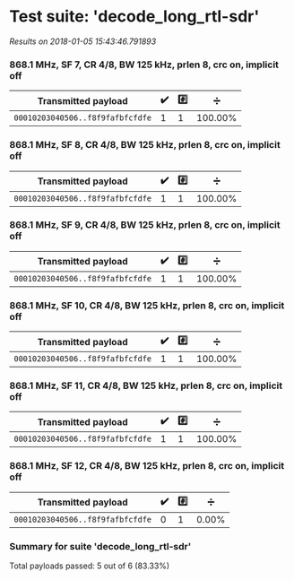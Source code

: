 # Test suite: 'decode_long_rtl-sdr'

*Results on 2018-01-05 15:43:46.791893*

### 868.1 MHz, SF 7, CR 4/8, BW 125 kHz, prlen 8, crc on, implicit off

Transmitted payload | :heavy_check_mark: | :hash: | :heavy_division_sign:
--- | --- | --- | ---
`00010203040506..f8f9fafbfcfdfe` |   1 |   1 | 100.00%

### 868.1 MHz, SF 8, CR 4/8, BW 125 kHz, prlen 8, crc on, implicit off

Transmitted payload | :heavy_check_mark: | :hash: | :heavy_division_sign:
--- | --- | --- | ---
`00010203040506..f8f9fafbfcfdfe` |   1 |   1 | 100.00%

### 868.1 MHz, SF 9, CR 4/8, BW 125 kHz, prlen 8, crc on, implicit off

Transmitted payload | :heavy_check_mark: | :hash: | :heavy_division_sign:
--- | --- | --- | ---
`00010203040506..f8f9fafbfcfdfe` |   1 |   1 | 100.00%

### 868.1 MHz, SF 10, CR 4/8, BW 125 kHz, prlen 8, crc on, implicit off

Transmitted payload | :heavy_check_mark: | :hash: | :heavy_division_sign:
--- | --- | --- | ---
`00010203040506..f8f9fafbfcfdfe` |   1 |   1 | 100.00%

### 868.1 MHz, SF 11, CR 4/8, BW 125 kHz, prlen 8, crc on, implicit off

Transmitted payload | :heavy_check_mark: | :hash: | :heavy_division_sign:
--- | --- | --- | ---
`00010203040506..f8f9fafbfcfdfe` |   1 |   1 | 100.00%

### 868.1 MHz, SF 12, CR 4/8, BW 125 kHz, prlen 8, crc on, implicit off

Transmitted payload | :heavy_check_mark: | :hash: | :heavy_division_sign:
--- | --- | --- | ---
`00010203040506..f8f9fafbfcfdfe` |   0 |   1 | 0.00%

### Summary for suite 'decode_long_rtl-sdr'

Total payloads passed: 5 out of 6 (83.33%)

